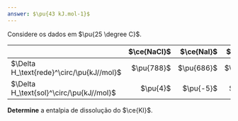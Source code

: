 ```yaml
---
answer: $\pu{43 kJ.mol-1}$
---
```


Considere os dados em $\pu{25 \degree C}$. 

|                                           | $\ce{NaCl}$ | $\ce{NaI}$ | $\ce{KCl}$ |  $\ce{KI}$ |
| :---------------------------------------- | ----------: | ---------: | ---------: | ---------: |
| $\Delta H_\text{rede}^\circ/\pu{kJ//mol}$ |  $\pu{788}$ | $\pu{686}$ | $\pu{699}$ | $\pu{632}$ |
| $\Delta H_\text{sol}^\circ/\pu{kJ//mol}$  |    $\pu{4}$ |  $\pu{-5}$ |  $\pu{17}$ |            |

**Determine** a entalpia de dissolução do $\ce{KI}$.

